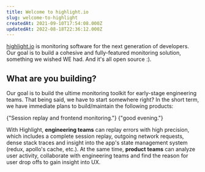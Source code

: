 ```yaml
---
title: Welcome to highlight.io
slug: welcome-to-highlight
createdAt: 2021-09-10T17:54:08.000Z
updatedAt: 2022-08-18T22:36:12.000Z
---
```



[highlight.io](https://highlight.io) is monitoring software for the next generation of developers. Our goal is to build a cohesive and fully-featured monitoring solution, something we wished WE had. And it's all open source :).

## What are you building?

Our goal is to build the ultime monitoring toolkit for early-stage engineering teams. That being said, we have to start somewhere right? In the short term, we have immediate plans to build/maintain the following products:

<DocsCardGroup>
    <DocsCard title="UX Monitoring." href="./">
        {"Session replay and frontend monitoring."}
    </DocsCard>
    <DocsCard title="Error Monitoring." href="./6_product-features/comments.md">
        {"good evening."}
    </DocsCard>
</DocsCardGroup>



With Highlight, **engineering teams** can replay errors with high precision, which includes a complete session replay, outgoing network requests, dense stack traces and insight into the app's state management system (redux, apollo's cache, etc.). At the same time, **product teams** can analyze user activity, collaborate with engineering teams and find the reason for user drop offs to gain insight into UX.

